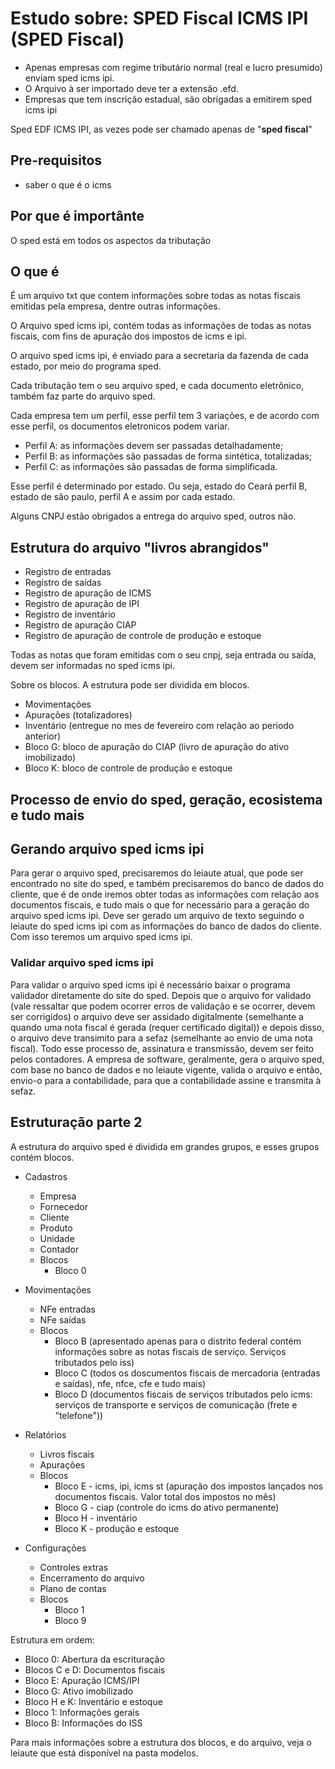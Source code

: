 # Estudo sobre: SPED Fiscal ICMS IPI (SPED Fiscal)

- Apenas empresas com regime tributário normal (real e lucro presumido) enviam sped icms ipi.
- O Arquivo à ser importado deve ter a extensão .efd.
- Empresas que tem inscrição estadual, são obrigadas a emitirem sped icms ipi

Sped EDF ICMS IPI, as vezes pode ser chamado apenas de "**sped fiscal**"

## Pre-requisitos

- saber o que é o icms

## Por que é importânte

O sped está em todos os aspectos da tributação

## O que é

É um arquivo txt que contem informações sobre todas as notas
fiscais emitidas pela empresa, dentre outras informações.

O Arquivo sped icms ipi, contém todas as informações de todas
as notas fiscais, com fins de apuração dos impostos de icms e 
ipi.

O arquivo sped icms ipi, é enviado para a secretaria da fazenda 
de cada estado, por meio do programa sped.

Cada tributação tem o seu arquivo sped, e cada documento eletrônico,
também faz parte do arquivo sped.

Cada empresa tem um perfil, esse perfil tem 3 variações, e de acordo
com esse perfil, os documentos eletronicos podem variar.

- Perfil A: as informações devem ser passadas detalhadamente;
- Perfil B: as informações são passadas de forma sintética, totalizadas;
- Perfil C: as informações são passadas de forma simplificada.

Esse perfil é determinado por estado. Ou seja, estado do Ceará perfil B,
estado de são paulo, perfil A e assim por cada estado.

Alguns CNPJ estão obrigados a entrega do arquivo sped, outros não.

## Estrutura do arquivo "livros abrangidos"

- Registro de entradas
- Registro de saídas
- Registro de apuração de ICMS
- Registro de apuração de IPI
- Registro de inventário
- Registro de apuração CIAP
- Registro de apuração de controle de produção e estoque

Todas as notas que foram emitidas com o seu cnpj, seja entrada ou saída,
devem ser informadas no sped icms ipi.

Sobre os blocos. A estrutura pode ser dividida em blocos.

- Movimentações
- Apurações (totalizadores)
- Inventário (entregue no mes de fevereiro com relação ao periodo anterior)
- Bloco G: bloco de apuração do CIAP (livro de apuração do ativo imobilizado)
- Bloco K: bloco de controle de produção e estoque

## Processo de envio do sped, geração, ecosistema e tudo mais

## Gerando arquivo sped icms ipi

Para gerar o arquivo sped, precisaremos do leiaute atual, que pode ser encontrado no site
do sped, e também precisaremos do banco de dados do cliente, que é de onde iremos
obter todas as informações com relação aos documentos fiscais, e tudo mais
o que for necessário para a geração do arquivo sped icms ipi. Deve ser
gerado um arquivo de texto seguindo o leiaute do sped icms ipi com as informações
do banco de dados do cliente. Com isso teremos um arquivo sped icms ipi.

### Validar arquivo sped icms ipi

Para validar o arquivo sped icms ipi é necessário baixar o programa validador diretamente
do site do sped. Depois que o arquivo for validado (vale ressaltar que podem ocorrer erros 
de validação e se ocorrer, devem ser corrigidos) o arquivo deve ser assidado digitalmente
(semelhante a quando uma nota fiscal é gerada (requer certificado digital)) e depois 
disso, o arquivo deve transimito para a sefaz (semelhante ao envio de uma nota fiscal).
Todo esse processo de, assinatura e transmissão, devem ser feito pelos contadores. A
empresa de software, geralmente, gera o arquivo sped, com base no banco de dados
e no leiaute vigente, valida o arquivo e então, envio-o para a contabilidade, para que
a contabilidade assine e transmita à sefaz.

## Estruturação parte 2

A estrutura do arquivo sped é dividida em grandes grupos, e esses grupos contém blocos.

- Cadastros
  - Empresa
  - Fornecedor
  - Cliente
  - Produto
  - Unidade
  - Contador
  - Blocos
    - Bloco 0

- Movimentações
  - NFe entradas
  - NFe saídas
  - Blocos
    - Bloco B (apresentado apenas para o distrito federal contém 
    informações sobre as notas fiscais de serviço. Serviços tributados pelo iss)
    - Bloco C (todos os doscumentos fiscais de mercadoria (entradas e saídas), nfe, nfce, cfe e tudo mais)
    - Bloco D (documentos fiscais de serviços tributados pelo icms: serviços de transporte e serviços
    de comunicação (frete e "telefone"))
- Relatórios
  - Livros fiscais
  - Apurações
  - Blocos
    - Bloco E - icms, ipi, icms st (apuração dos impostos lançados nos documentos fiscais. 
    Valor total dos impostos no mês)
    - Bloco G - ciap (controle do icms do ativo permanente)
    - Bloco H - inventário
    - Bloco K - produção e estoque
- Configurações
  - Controles extras
  - Encerramento do arquivo
  - Plano de contas
  - Blocos
    - Bloco 1
    - Bloco 9

Estrutura em ordem:

- Bloco 0: Abertura da escrituração
- Blocos C e D: Documentos fiscais
- Bloco E: Apuração ICMS/IPI
- Bloco G: Ativo imobilizado
- Bloco H e K: Inventário e estoque
- Bloco 1: Informações gerais
- Bloco B: Informações do ISS

Para mais informações sobre a estrutura dos blocos, e do arquivo, veja o leiaute
que está disponível na pasta modelos.
